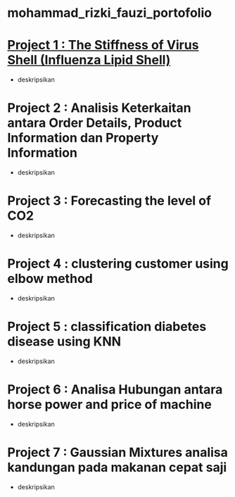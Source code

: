 # mohammad_rizki_fauzi_portofolio
# [Project 1 : The Stiffness of Virus Shell (Influenza Lipid Shell)](https://github.com/fauzi1999mei/virus_shell/blob/main/Mohammad_Rizki_Fauzi_ICIRAD2021.pdf)
* deskripsikan
# Project 2 : Analisis Keterkaitan antara Order Details, Product Information dan Property Information
* deskripsikan
# Project 3 : Forecasting the level of CO2
* deskripsikan
# Project 4 : clustering customer using elbow method
* deskripsikan
# Project 5 : classification diabetes disease using KNN
* deskripsikan
# Project 6 : Analisa Hubungan antara horse power and price of machine
* deskripsikan
# Project 7 : Gaussian Mixtures analisa kandungan pada makanan cepat saji
* deskripsikan
